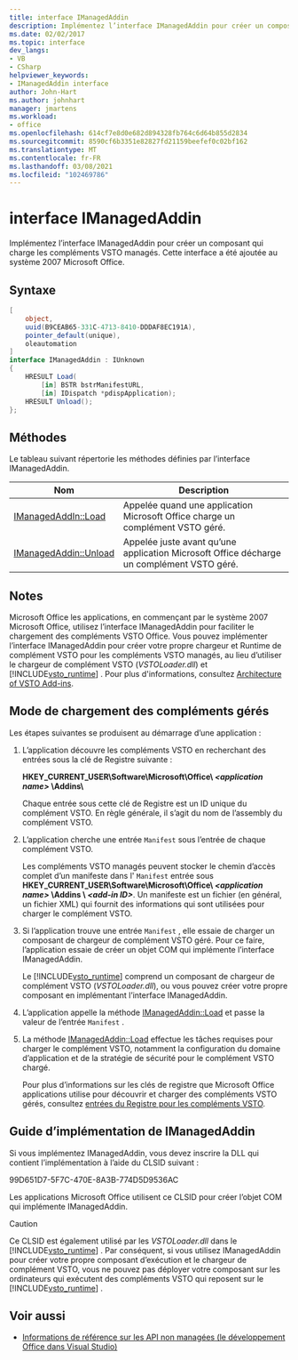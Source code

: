 ```yaml
---
title: interface IManagedAddin
description: Implémentez l’interface IManagedAddin pour créer un composant qui charge les compléments VSTO managés.
ms.date: 02/02/2017
ms.topic: interface
dev_langs:
- VB
- CSharp
helpviewer_keywords:
- IManagedAddin interface
author: John-Hart
ms.author: johnhart
manager: jmartens
ms.workload:
- office
ms.openlocfilehash: 614cf7e8d0e682d894328fb764c6d64b855d2834
ms.sourcegitcommit: 8590cf6b3351e82827fd21159beefef0c02bf162
ms.translationtype: MT
ms.contentlocale: fr-FR
ms.lasthandoff: 03/08/2021
ms.locfileid: "102469786"
---
```

# <a name="imanagedaddin-interface"></a>interface IManagedAddin
  Implémentez l’interface IManagedAddin pour créer un composant qui charge les compléments VSTO managés. Cette interface a été ajoutée au système 2007 Microsoft Office.

## <a name="syntax"></a>Syntaxe

```csharp
[
    object,
    uuid(B9CEAB65-331C-4713-8410-DDDAF8EC191A),
    pointer_default(unique),
    oleautomation
]
interface IManagedAddin : IUnknown
{
    HRESULT Load(
        [in] BSTR bstrManifestURL,
        [in] IDispatch *pdispApplication);
    HRESULT Unload();
};
```

## <a name="methods"></a>Méthodes
 Le tableau suivant répertorie les méthodes définies par l’interface IManagedAddin.

|Nom|Description|
|----------|-----------------|
|[IManagedAddIn::Load](../vsto/imanagedaddin-load.md)|Appelée quand une application Microsoft Office charge un complément VSTO géré.|
|[IManagedAddin::Unload](../vsto/imanagedaddin-unload.md)|Appelée juste avant qu’une application Microsoft Office décharge un complément VSTO géré.|

## <a name="remarks"></a>Notes
 Microsoft Office les applications, en commençant par le système 2007 Microsoft Office, utilisez l’interface IManagedAddin pour faciliter le chargement des compléments VSTO Office. Vous pouvez implémenter l’interface IManagedAddin pour créer votre propre chargeur et Runtime de complément VSTO pour les compléments VSTO managés, au lieu d’utiliser le chargeur de complément VSTO (*VSTOLoader.dll*) et [!INCLUDE[vsto_runtime](../vsto/includes/vsto-runtime-md.md)] . Pour plus d'informations, consultez [Architecture of VSTO Add-ins](../vsto/architecture-of-vsto-add-ins.md).

## <a name="how-managed-add-ins-are-loaded"></a>Mode de chargement des compléments gérés
 Les étapes suivantes se produisent au démarrage d’une application :

1. L’application découvre les compléments VSTO en recherchant des entrées sous la clé de Registre suivante :

    **HKEY_CURRENT_USER\Software\Microsoft\Office\\ *\<application name>* \Addins\\**

    Chaque entrée sous cette clé de Registre est un ID unique du complément VSTO. En règle générale, il s’agit du nom de l’assembly du complément VSTO.

2. L’application cherche une entrée `Manifest` sous l’entrée de chaque complément VSTO.

    Les compléments VSTO managés peuvent stocker le chemin d’accès complet d’un manifeste dans l' `Manifest` entrée sous **HKEY_CURRENT_USER\Software\Microsoft\Office\\ _\<application name>_ \Addins \\ _\<add-in ID>_**. Un manifeste est un fichier (en général, un fichier XML) qui fournit des informations qui sont utilisées pour charger le complément VSTO.

3. Si l’application trouve une entrée `Manifest` , elle essaie de charger un composant de chargeur de complément VSTO géré. Pour ce faire, l’application essaie de créer un objet COM qui implémente l’interface IManagedAddin.

    Le [!INCLUDE[vsto_runtime](../vsto/includes/vsto-runtime-md.md)] comprend un composant de chargeur de complément VSTO (*VSTOLoader.dll*), ou vous pouvez créer votre propre composant en implémentant l’interface IManagedAddin.

4. L’application appelle la méthode [IManagedAddin::Load](../vsto/imanagedaddin-load.md) et passe la valeur de l’entrée `Manifest` .

5. La méthode [IManagedAddin::Load](../vsto/imanagedaddin-load.md) effectue les tâches requises pour charger le complément VSTO, notamment la configuration du domaine d’application et de la stratégie de sécurité pour le complément VSTO chargé.

   Pour plus d’informations sur les clés de registre que Microsoft Office applications utilise pour découvrir et charger des compléments VSTO gérés, consultez [entrées du Registre pour les compléments VSTO](../vsto/registry-entries-for-vsto-add-ins.md).

## <a name="guidance-to-implement-imanagedaddin"></a>Guide d’implémentation de IManagedAddin
 Si vous implémentez IManagedAddin, vous devez inscrire la DLL qui contient l’implémentation à l’aide du CLSID suivant :

 99D651D7-5F7C-470E-8A3B-774D5D9536AC

 Les applications Microsoft Office utilisent ce CLSID pour créer l’objet COM qui implémente IManagedAddin.

> [!CAUTION]
> Ce CLSID est également utilisé par les *VSTOLoader.dll* dans le [!INCLUDE[vsto_runtime](../vsto/includes/vsto-runtime-md.md)] . Par conséquent, si vous utilisez IManagedAddin pour créer votre propre composant d’exécution et le chargeur de complément VSTO, vous ne pouvez pas déployer votre composant sur les ordinateurs qui exécutent des compléments VSTO qui reposent sur le [!INCLUDE[vsto_runtime](../vsto/includes/vsto-runtime-md.md)] .

## <a name="see-also"></a>Voir aussi
- [Informations de référence sur les API non managées &#40;le développement Office dans Visual Studio&#41;](../vsto/unmanaged-api-reference-office-development-in-visual-studio.md)
